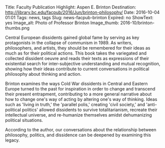 Title: Faculty Publication Highlight: Aspen E. Brinton 
Destination: http://library.bc.edu/facpub/2016/Jun/brinton-philosophy/
Date: 2016-10-04 01:01 
Tags: news, tags 
Slug: news-facpub-brinton
Expired: no
ShowText: yes
Image_alt: Photo of Professor Brinton
Image_thumb: 2016-10/brinton-thumbs.png

Central European dissidents gained global fame by serving as key protagonists in the collapse of communism in 1989. As writers, philosophers, and artists, they should be remembered for their ideas as much as for their political actions. This book takes the variegated and collected dissident oeuvre and reads their texts as expressions of their existential search for inter-subjective understanding and mutual recognition, showing how their ideas contribute to current conversations in political philosophy about thinking and action.

Brinton examines the ways Cold War dissidents in Central and Eastern Europe turned to the past for inspiration in order to change and transcend their present entrapment, contributing to a more general narrative about how to change one's way of acting by altering one's way of thinking. Ideas such as 'living in truth,' the 'parallel polis,' creating 'civil society,' and 'anti-political politics' allowed dissidents to survive totalitarianism, recreate their intellectual universe, and re-humanize themselves amidst dehumanizing political situations.

According to the author, our conversations about the relationship between philosophy, politics, and dissidence can be deepened by examining this legacy.


